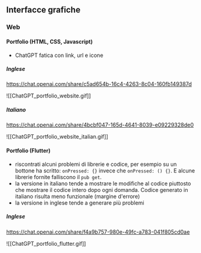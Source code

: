 ## Interfacce grafiche
### Web
#### Portfolio (HTML, CSS, Javascript)
- ChatGPT fatica con link, url e icone
##### Inglese
https://chat.openai.com/share/c5ad654b-16c4-4263-8c04-160fb149387d

![[ChatGPT_portfolio_website.gif]]

##### Italiano
https://chat.openai.com/share/4bcbf047-165d-4641-8039-e09229328de0

![[ChatGPT_portfolio_website_italian.gif]]

#### Portfolio (Flutter)
- riscontrati alcuni problemi di librerie e codice, per esempio su un bottone ha scritto: `onPressed: {}` invece che `onPressed: () {}`. E alcune librerie fornite falliscono il `pub get`.
- la versione in italiano tende a mostrare le modifiche al codice piuttosto che mostrare il codice intero dopo ogni domanda. Codice generato in italiano risulta meno funzionale (margine d'errore)
- la versione in inglese tende a generare più problemi
##### Inglese
https://chat.openai.com/share/f4a9b757-980e-49fc-a783-041f805cd0ae

![[ChatGPT_portfolio_flutter.gif]]
